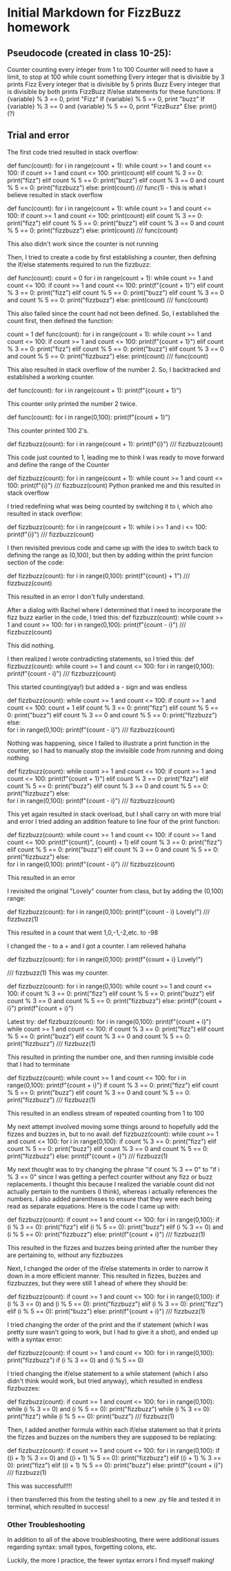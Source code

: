 # Initial Markdown for FizzBuzz homework

## Pseudocode (created in class 10-25):
Counter counting every integer from 1 to 100
  Counter will need to have a limit, to stop at 100
  while count something
Every integer that is divisible by 3 prints Fizz
Every integer that is divisible by 5 prints Buzz
Every integer that is divisible by both prints FizzBuzz
  If/else statements for these functions:
    If {variable} % 3 == 0, print "Fizz"
    If {variable} % 5 == 0, print "buzz"
    If {variable} % 3 == 0 and {variable} % 5 == 0, print "FizzBuzz"
    Else: print() (?)

## Trial and error
The first code tried resulted in stack overflow:

def func(count):
	for i in range(count + 1):
		while count >= 1 and count <= 100:
			if count >= 1 and count <= 100:
				print(count)
			elif count % 3 == 0:
				print("fizz")
			elif count % 5 == 0:
				print("buzz")
			elif count % 3 == 0 and count % 5 == 0:
				print("fizzbuzz")
			else: print(count)
///
func(1) - this is what I believe resulted in stack overflow


def func(count):
	for i in range(count + 1):
		while count >= 1 and count <= 100:
			if count >= 1 and count <= 100:
				print(count)
			elif count % 3 == 0:
				print("fizz")
			elif count % 5 == 0:
				print("buzz")
			elif count % 3 == 0 and count % 5 == 0:
				print("fizzbuzz")
			else: print(count)
///
func(count)

This also didn't work since the counter is not running


Then, I tried to create a code by first establishing a counter, then defining the if/else statements required to run the fizzbuzz:

def func(count):
	count = 0
	for i in range(count + 1):
		while count >= 1 and count <= 100:
			if count >= 1 and count <= 100:
				print(f"{count + 1}")
			elif count % 3 == 0:
				print("fizz")
			elif count % 5 == 0:
				print("buzz")
			elif count % 3 == 0 and count % 5 == 0:
				print("fizzbuzz")
			else:
				print(count)
///
func(count)

This also failed since the count had not been defined. So, I established the count first, then defined the function:

count = 1
def func(count):
	for i in range(count + 1):
		while count >= 1 and count <= 100:
			if count >= 1 and count <= 100:
				print(f"{count + 1}")
			elif count % 3 == 0:
				print("fizz")
			elif count % 5 == 0:
				print("buzz")
			elif count % 3 == 0 and count % 5 == 0:
				print("fizzbuzz")
			else:
				print(count)
///
func(count)

This also resulted in stack overflow of the number 2. So, I backtracked and established a working counter.

def func(count):
 for i in range(count + 1):
   print(f"{count + 1}")

This counter only printed the number 2 twice.

def func(count):
	for i in range(0,100):
		print(f"{count + 1}")

This counter printed 100 2's.

def fizzbuzz(count):
	for i in range(count + 1):
		print(f"{i}")
///
fizzbuzz(count)

This code just counted to 1, leading me to think I was ready to move forward and define the range of the Counter

def fizzbuzz(count):
	for i in range(count + 1):
		while count >= 1 and count <= 100:
			print(f"{i}")
///
fizzbuzz(count)
Python pranked me and this resulted in stack overflow

I tried redefining what was being counted by switching it to i, which also resulted in stack overflow:

def fizzbuzz(count):
	for i in range(count + 1):
		while i >= 1 and i <= 100:
			print(f"{i}")
///
fizzbuzz(count)

I then revisited previous code and came up with the idea to switch back to defining the range as (0,100), but then by adding within the print funcion section of the code:

def fizzbuzz(count):
	for i in range(0,100):
		print(f"{count} + 1")
///
fizzbuzz(count)

This resulted in an error I don't fully understand.

After a dialog with Rachel where I determined that I need to incorporate the fizz buzz earlier in the code, I tried this:
def fizzbuzz(count):
	while count >= 1 and count >= 100:
		for i in range(0,100):
			print(f"{count - i}")
///
fizzbuzz(count)

This did nothing.

I then realized I wrote contradicting statements, so I tried this:
def fizzbuzz(count):
	while count >= 1 and count <= 100:
		for i in range(0,100):
			print(f"{count - i}")
///
fizzbuzz(count)

This started counting(yay!) but added a - sign and was endless

def fizzbuzz(count):
	while count >= 1 and count <= 100:
		if count >= 1 and count <= 100:
			count + 1
		elif count % 3 == 0:
			print("fizz")
		elif count % 5 == 0:
			print("buzz")
		elif count % 3 == 0 and count % 5 == 0:
			print("fizzbuzz")
		else:		
			for i in range(0,100):
				print(f"{count - i}")
///
fizzbuzz(count)

Nothing was happening, since I failed to illustrate a print function in the counter, so I had to manually stop the invisible code from running and doing nothing

def fizzbuzz(count):
	while count >= 1 and count <= 100:
		if count >= 1 and count <= 100:
			print(f"{count + 1}")
		elif count % 3 == 0:
			print("fizz")
		elif count % 5 == 0:
			print("buzz")
		elif count % 3 == 0 and count % 5 == 0:
			print("fizzbuzz")
		else:		
			for i in range(0,100):
				print(f"{count - i}")
///
fizzbuzz(count)

This yet again resulted in stack overload, but I shall carry on with more trial and error
I tried adding an addition feature to line four of the print function:

def fizzbuzz(count):
	while count >= 1 and count <= 100:
		if count >= 1 and count <= 100:
			print(f"{count}", {count} + 1)
		elif count % 3 == 0:
			print("fizz")
		elif count % 5 == 0:
			print("buzz")
		elif count % 3 == 0 and count % 5 == 0:
			print("fizzbuzz")
		else:		
			for i in range(0,100):
				print(f"{count - i}")
///
fizzbuzz(count)

This resulted in an error

I revisited the original "Lovely" counter from class, but by adding the (0,100) range:

def fizzbuzz(count):
	for i in range(0,100):
		print(f"{count - i} Lovely!")
///
fizzbuzz(1)

This resulted in a count that went 1,0,-1,-2,etc. to -98

I changed the - to a + and I got a counter. I am relieved hahaha

def fizzbuzz(count):
	for i in range(0,100):
		print(f"{count + i} Lovely!")

///
fizzbuzz(1)
This was my counter.

def fizzbuzz(count):
	for i in range(0,100):
		while count >= 1 and count <= 100:
			if count % 3 == 0:
				print("fizz")
			elif count % 5 == 0:
				print("buzz")
			elif count % 3 == 0 and count % 5 == 0:
				print("fizzbuzz")
			else:
				print(f"{count + i}")
		print(f"{count + i}")

Latest try:
def fizzbuzz(count):
	for i in range(0,100):
		print(f"{count + i}")
		while count >= 1 and count <= 100:
			if count % 3 == 0:
				print("fizz")
			elif count % 5 == 0:
				print("buzz")
			elif count % 3 == 0 and count % 5 == 0:
				print("fizzbuzz")
///
fizzbuzz(1)

This resulted in printing the number one, and then running invisible code that I had to terminate

def fizzbuzz(count):
	while count >= 1 and count <= 100:
		for i in range(0,100):
			print(f"{count + i}")
		if count % 3 == 0:
			print("fizz")
		elif count % 5 == 0:
			print("buzz")
		elif count % 3 == 0 and count % 5 == 0:
			print("fizzbuzz")
///
fizzbuzz(1)

This resulted in an endless stream of repeated counting from 1 to 100

My next attempt involved moving some things around to hopefully add the fizzes and buzzes in, but to no avail:
def fizzbuzz(count):
	while count >= 1 and count <= 100:
		for i in range(0,100):
			if count % 3 == 0:
				print("fizz")
			elif count % 5 == 0:
				print("buzz")
			elif count % 3 == 0 and count % 5 == 0:
				print("fizzbuzz")
			else:
				print(f"{count + i}")
///
fizzbuzz(1)

My next thought was to try changing the phrase "if count % 3 == 0" to "if i % 3 == 0" since I was getting a perfect counter without any fizz or buzz replacements. I thought this because I realized the variable count did not actually pertain to the numbers (I think), whereas i actually references the numbers. I also added parentheses to ensure that they were each being read as separate equations. Here is the code I came up with:

def fizzbuzz(count):
	if count >= 1 and count <= 100:
		for i in range(0,100):
			if (i % 3 == 0):
				print("fizz")
			elif (i % 5 == 0):
				print("buzz")
			elif (i % 3 == 0) and (i % 5 == 0):
				print("fizzbuzz")
			else:
				print(f"{count + i}")
///
fizzbuzz(1)

This resulted in the fizzes and buzzes being printed after the number they are pertaining to, without any fizzbuzzes

Next, I changed the order of the if/else statements in order to narrow it down in a more efficient manner. This resulted in fizzes, buzzes and fizzbuzzes, but they were still 1 ahead of where they should be:

def fizzbuzz(count):
	if count >= 1 and count <= 100:
		for i in range(0,100):
			if (i % 3 == 0) and (i % 5 == 0):
				print("fizzbuzz")
			elif (i % 3 == 0):
				print("fizz")
			elif (i % 5 == 0):
				print("buzz")
			else:
				print(f"{count + i}")
///
fizzbuzz(1)

I tried changing the order of the print and the if statement (which I was pretty sure wasn't going to work, but I had to give it a shot), and ended up with a syntax error:

def fizzbuzz(count):
	if count >= 1 and count <= 100:
		for i in range(0,100):
			print("fizzbuzz") if (i % 3 == 0) and (i % 5 == 0)

I tried changing the if/else statement to a while statement (which I also didn't think would work, but tried anyway), which resulted in endless fizzbuzzes:

def fizzbuzz(count):
	if count >= 1 and count <= 100:
		for i in range(0,100):
			while (i % 3 == 0) and (i % 5 == 0):
				print("fizzbuzz")
			while (i % 3 == 0):
				print("fizz")
			while (i % 5 == 0):
				print("buzz")
///
fizzbuzz(1)

Then, I added another formula within each if/else statement so that it prints the fizzes and buzzes on the numbers they are supposed to be replacing:

def fizzbuzz(count):
	if count >= 1 and count <= 100:
		for i in range(0,100):
			if ((i + 1) % 3 == 0) and ((i + 1) % 5 == 0):
				print("fizzbuzz")
			elif ((i + 1) % 3 == 0):
				print("fizz")
			elif ((i + 1) % 5 == 0):
				print("buzz")
			else:
				print(f"{count + i}")
///
fizzbuzz(1)

This was successful!!!!

I then transferred this from the testing shell to a new .py file and tested it in terminal, which resulted in success!

### Other Troubleshooting

In addition to all of the above troubleshooting, there were additional issues regarding syntax: small typos, forgetting colons, etc.

Luckily, the more I practice, the fewer syntax errors I find myself making!
